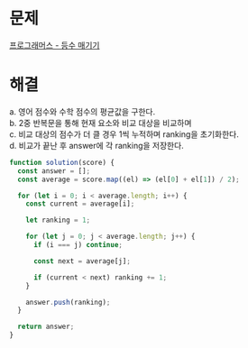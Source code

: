 # 문제

[프로그래머스 - 등수 매기기](https://school.programmers.co.kr/learn/courses/30/lessons/120882)

# 해결

a. 영어 점수와 수학 점수의 평균값을 구한다.  
b. 2중 반복문을 통해 현재 요소와 비교 대상을 비교하며  
c. 비교 대상의 점수가 더 클 경우 1씩 누적하며 ranking을 초기화한다.  
d. 비교가 끝난 후 answer에 각 ranking을 저장한다.

```js
function solution(score) {
  const answer = [];
  const average = score.map((el) => (el[0] + el[1]) / 2);

  for (let i = 0; i < average.length; i++) {
    const current = average[i];

    let ranking = 1;

    for (let j = 0; j < average.length; j++) {
      if (i === j) continue;

      const next = average[j];

      if (current < next) ranking += 1;
    }

    answer.push(ranking);
  }

  return answer;
}
```
